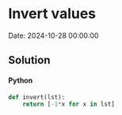 # Invert values

Date: 2024-10-28 00:00:00

## Solution

#### Python
```python
def invert(lst):
    return [-1*x for x in lst]
 ```